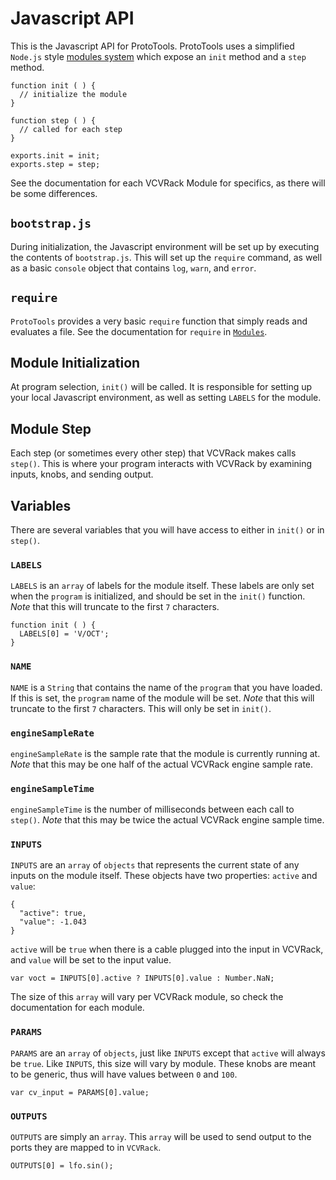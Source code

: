 # Javascript API

This is the Javascript API for ProtoTools.  ProtoTools uses a simplified `Node.js` style [modules system](Module.md) which expose an `init` method and a `step`
method.

```
function init ( ) {
  // initialize the module
}

function step ( ) {
  // called for each step
}

exports.init = init;
exports.step = step;
```

See the documentation for each VCVRack Module for specifics, as there will be
some differences.

## `bootstrap.js`

During initialization, the Javascript environment will be set up by executing
the contents of `bootstrap.js`.  This will set up the `require` command, as
well as a basic `console` object that contains `log`, `warn`, and `error`.

## `require`

`ProtoTools` provides a very basic `require` function that simply reads and
evaluates a file.  See the documentation for `require` in [`Modules`](Modules.md).

## Module Initialization

At program selection, `init()` will be called.  It is responsible for setting up
your local Javascript environment, as well as setting `LABELS` for the module.

## Module Step

Each step (or sometimes every other step) that VCVRack makes calls `step()`.
This is where your program interacts with VCVRack by examining inputs, knobs,
and sending output.

## Variables

There are several variables that you will have access to either in `init()` or
in `step()`.

### `LABELS`

`LABELS` is an `array` of labels for the module itself.  These labels are only
set when the `program` is initialized, and should be set in the `init()`
function.  _Note_ that this will truncate to the first `7` characters.

```
function init ( ) {
  LABELS[0] = 'V/OCT';
}
```

### `NAME`

`NAME` is a `String` that contains the name of the `program` that you have loaded.
If this is set, the `program` name of the module will be set.  _Note_ that this
will truncate to the first `7` characters.  This will only be set in `init()`.

### `engineSampleRate`

`engineSampleRate` is the sample rate that the module is currently running at.
_Note_ that this may be one half of the actual VCVRack engine sample rate.

### `engineSampleTime`

`engineSampleTime` is the number of milliseconds between each call to `step()`.
_Note_ that this may be twice the actual VCVRack engine sample time.

### `INPUTS`

`INPUTS` are an `array` of `objects` that represents the current state of any
inputs on the module itself.  These objects have two properties: `active` and
`value`:

```
{
  "active": true,
  "value": -1.043
}
```

`active` will be `true` when there is a cable plugged into the input in
VCVRack, and `value` will be set to the input value.

```
var voct = INPUTS[0].active ? INPUTS[0].value : Number.NaN;
```

The size of this `array` will vary per VCVRack module, so check the documentation
for each module.

### `PARAMS`

`PARAMS` are an `array` of `objects`, just like `INPUTS` except that `active`
will always be `true`.  Like `INPUTS`, this size will vary by module.  These
knobs are meant to be generic, thus will have values between `0` and `100`.

```
var cv_input = PARAMS[0].value;
```

### `OUTPUTS`

`OUTPUTS` are simply an `array`.  This `array` will be used to send output to
the ports they are mapped to in `VCVRack`.

```
OUTPUTS[0] = lfo.sin();
```
